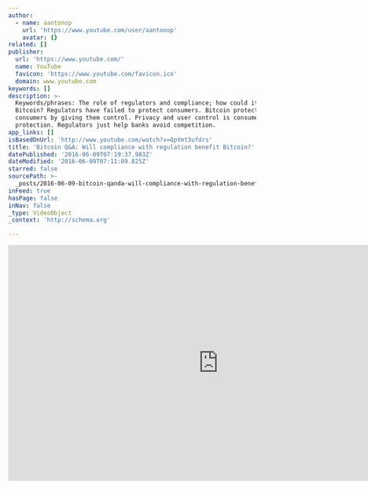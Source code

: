 ```yaml
---
author:
  - name: aantonop
    url: 'https://www.youtube.com/user/aantonop'
    avatar: {}
related: []
publisher:
  url: 'https://www.youtube.com/'
  name: YouTube
  favicon: 'https://www.youtube.com/favicon.ico'
  domain: www.youtube.com
keywords: []
description: >-
  Keywords/phrases: The role of regulators and compliance; how could it benefit
  Bitcoin? Regulators have failed to protect consumers. Bitcoin protects
  consumers by giving them control. Privacy and user control is consumer
  protection. Regulators just help banks avoid competition.
app_links: []
isBasedOnUrl: 'http://www.youtube.com/watch?v=QpVmt3ufdrs'
title: 'Bitcoin Q&A: Will compliance with regulation benefit Bitcoin?'
datePublished: '2016-06-09T07:19:37.983Z'
dateModified: '2016-06-09T07:11:09.825Z'
starred: false
sourcePath: >-
  _posts/2016-06-09-bitcoin-qanda-will-compliance-with-regulation-benefit-bitcoin.md
inFeed: true
hasPage: false
inNav: false
_type: VideoObject
_context: 'http://schema.org'

---
```

<iframe src="http://cdn.embedly.com/widgets/media.html?src=https%3A%2F%2Fwww.youtube.com%2Fembed%2FQpVmt3ufdrs%3Ffeature%3Doembed&amp;url=http%3A%2F%2Fwww.youtube.com%2Fwatch%3Fv%3DQpVmt3ufdrs&amp;image=https%3A%2F%2Fi.ytimg.com%2Fvi%2FQpVmt3ufdrs%2Fhqdefault.jpg&amp;key=b7d04c9b404c499eba89ee7072e1c4f7&amp;type=text%2Fhtml&amp;schema=youtube" width="854" height="480" scrolling="no" frameborder="0" allowfullscreen="" style=""></iframe>